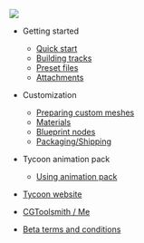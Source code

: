 
[![](/img/logo_center.png)](https://yvovonberg.github.io/TycoonUE4Docs)

- Getting started

  - [Quick start](quickstart.md)
  - [Building tracks](track_build.md)
  - [Preset files](preset_files.md)
  - [Attachments](attachments.md)

- Customization

  - [Preparing custom meshes](prep_mesh.md)
  - [Materials](materials.md)
  - [Blueprint nodes](tycoon_blueprint.md)
  - [Packaging/Shipping](shipping.md)

- Tycoon animation pack

  - [Using animation pack](using_tycoon_animation.md)


- [Tycoon website](http://cgtoolsmith.com/)
- [CGToolsmith / Me](http://cgtoolsmith.com/)
- [Beta terms and conditions](https://yvovonberg.github.io/TycoonUE4Docs/tycoon_beta_terms_v1.0.0.pdf)

